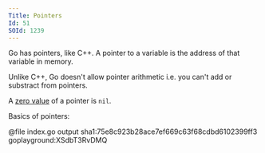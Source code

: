 ```yaml
---
Title: Pointers
Id: 51
SOId: 1239
---
```

Go has pointers, like C++. A pointer to a variable is the address of that variable in memory.

Unlike C++, Go doesn't allow pointer arithmetic i.e. you can't add or substract from pointers.

A [zero value](29) of a pointer is `nil`.

Basics of pointers:

@file index.go output sha1:75e8c923b28ace7ef669c63f68cdbd6102399ff3 goplayground:XSdbT3RvDMQ
